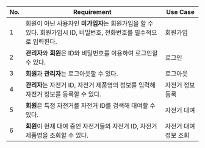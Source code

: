 | No. | Requirement                                                                                                         | Use Case              |
| --- | ------------------------------------------------------------------------------------------------------------------- | --------------------- |
| 1   | 회원이 아닌 사용자인 **미가입자**는 회원가입을 할 수 있다. 회원가입시 ID, 비밀번호, 전화번호를 필수적으로 입력한다. | 회원가입              |
| 2   | **관리자**와 **회원**은 ID와 비밀번호를 이용하여 로그인할 수 있다.                                                  | 로그인                |
| 3   | **회원**과 **관리자**는 로그아웃할 수 있다.                                                                         | 로그아웃              |
| 4   | **관리자**는 자전거 ID, 자전거 제품명의 정보를 입력해 자전거 정보를 등록할 수 있다.                                 | 자전거 정보 등록      |
| 5   | **회원**은 특정 자전거를 자전거 ID를 검색해 대여할 수 있다.                                                         | 자전거 대여           |
| 6   | **회원**이 현재 대여 중인 자전거들의 자전거 ID, 자전거 제품명을 조회할 수 있다.                                     | 자전거 대여 정보 조회 |
